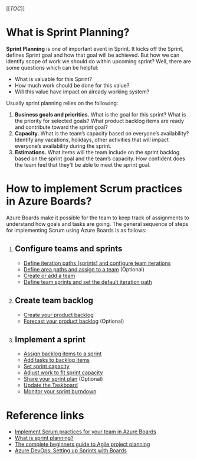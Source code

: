 [[_TOC_]]

# What is Sprint Planning?
**Sprint Planning** is one of important event in Sprint. It kicks off the Sprint, defines Sprint goal and how that goal will be achieved. But how we can identify scope of work we should do within upcoming sprint? Well, there are some questions which can be helpful:
- What is valuable for this Sprint?
- How much work should be done for this value?
- Will this value have impact on already working system?

Usually sprint planning relies on the following:
1. **Business goals and priorities.** What is the goal for this sprint? What is the priority for selected goals? What product backlog items are ready and contribute toward the sprint goal?
1. **Capacity.** What is the team’s capacity based on everyone’s availability? Identify any vacations, holidays, other activities that will impact everyone’s availability during the sprint.
1. **Estimations.** What items will the team include on the sprint backlog based on the sprint goal and the team’s capacity. How confident does the team feel that they’ll be able to meet the sprint goal.

# How to implement Scrum practices in Azure Boards?
Azure Boards make it possible for the team to keep track of assignments to understand how goals and tasks are going. The general sequence of steps for implementing Scrum using Azure Boards is as follows:

1. ## Configure teams and sprints
   * [Define iteration paths (sprints) and configure team iterations](https://learn.microsoft.com/en-us/azure/devops/organizations/settings/set-iteration-paths-sprints?view=azure-devops)
   * [Define area paths and assign to a team](https://learn.microsoft.com/en-us/azure/devops/organizations/settings/set-area-paths?view=azure-devops) (Optional)
   * [Create or add a team](https://learn.microsoft.com/en-us/azure/devops/organizations/settings/add-teams?view=azure-devops)
   * [Define team sprints and set the default iteration path](https://learn.microsoft.com/en-us/azure/devops/organizations/settings/set-iteration-paths-sprints?view=azure-devops&tabs=browser#activate)

1. ## Create team backlog
   * [Create your product backlog](https://learn.microsoft.com/en-us/azure/devops/boards/backlogs/create-your-backlog?view=azure-devops)
   * [Forecast your product backlog](https://learn.microsoft.com/en-us/azure/devops/boards/sprints/forecast?view=azure-devops) (Optional)

1. ## Implement a sprint
   * [Assign backlog items to a sprint](https://learn.microsoft.com/en-us/azure/devops/boards/sprints/assign-work-sprint?view=azure-devops)
   * [Add tasks to backlog items](https://learn.microsoft.com/en-us/azure/devops/boards/sprints/add-tasks?view=azure-devops)
   * [Set sprint capacity](https://learn.microsoft.com/en-us/azure/devops/boards/sprints/set-capacity?view=azure-devops)
   * [Adjust work to fit sprint capacity](https://learn.microsoft.com/en-us/azure/devops/boards/sprints/adjust-work?view=azure-devops)
   * [Share your sprint plan](https://learn.microsoft.com/en-us/azure/devops/boards/sprints/share-plan?view=azure-devops) (Optional)
   * [Update the Taskboard](https://learn.microsoft.com/en-us/azure/devops/boards/sprints/task-board?view=azure-devops)
   * [Monitor your sprint burndown](https://learn.microsoft.com/en-us/azure/devops/report/dashboards/configure-sprint-burndown?view=azure-devops&tabs=remaining-work%2Cmay)

# Reference links
* [Implement Scrum practices for your team in Azure Boards](https://learn.microsoft.com/en-us/azure/devops/boards/sprints/scrum-overview?view=azure-devops)
* [What is sprint planning?](https://www.atlassian.com/agile/scrum/sprint-planning)
* [The complete beginners guide to Agile project planning](https://kanbanize.com/agile/project-management/planning)
* [Azure DevOps: Setting up Sprints with Boards](https://medium.com/geekculture/azure-devops-setting-up-sprints-with-boards-97572ea3c4a0)